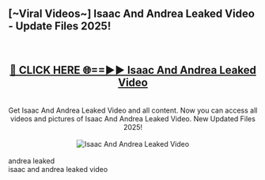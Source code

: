 <h2>[~Viral Videos~] Isaac And Andrea Leaked Video - Update Files 2025!</h2>
<br>
<div align="center">
<h2><a href="https://betterlinks.top/A2PfLJ" rel="nofollow">🔴 CLICK HERE 🌐==►► Isaac And Andrea Leaked Video</a></h2>
<br>
Get Isaac And Andrea Leaked Video and all content. Now you can access all videos and pictures of Isaac And Andrea Leaked Video. New Updated Files 2025!
<br>
<br>
<a href="https://betterlinks.top/A2PfLJ" rel="nofollow" data-target="animated-image.originalLink"><img src="https://i.ibb.co.com/WyWwxjT/player-gif2.gif" alt="Isaac And Andrea Leaked Video" style="max-width: 100%; display: inline-block;" data-target="animated-image.originalImage"></a>
</div>
<br>
andrea leaked<br>
isaac and andrea leaked video
